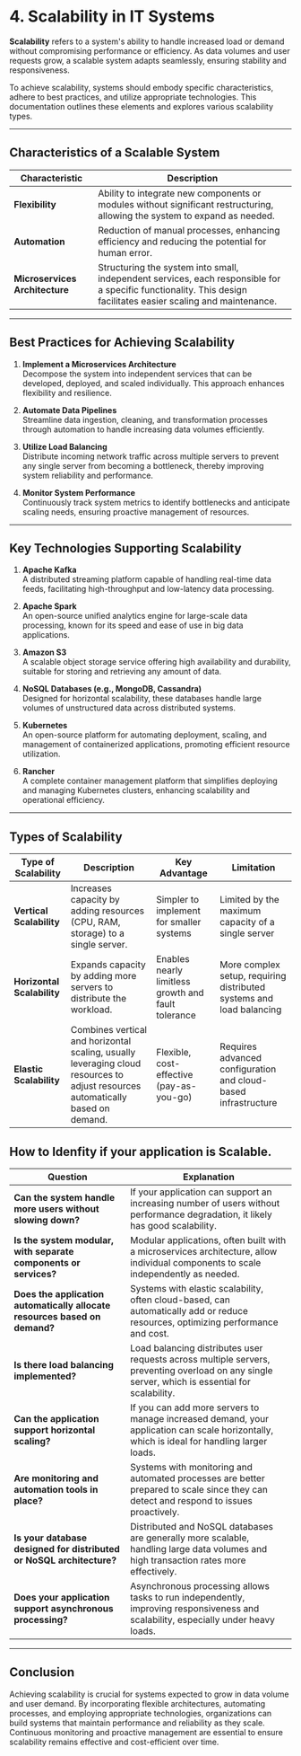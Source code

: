 # 4. Scalability in IT Systems

**Scalability** refers to a system's ability to handle increased load or demand without compromising performance or efficiency. As data volumes and user requests grow, a scalable system adapts seamlessly, ensuring stability and responsiveness.

To achieve scalability, systems should embody specific characteristics, adhere to best practices, and utilize appropriate technologies. This documentation outlines these elements and explores various scalability types.

---

## Characteristics of a Scalable System

| Characteristic    | Description |
|-------------------|-------------|
| **Flexibility**   | Ability to integrate new components or modules without significant restructuring, allowing the system to expand as needed. |
| **Automation**    | Reduction of manual processes, enhancing efficiency and reducing the potential for human error. |
| **Microservices Architecture** | Structuring the system into small, independent services, each responsible for a specific functionality. This design facilitates easier scaling and maintenance. |

---

## Best Practices for Achieving Scalability

1. **Implement a Microservices Architecture**  
   Decompose the system into independent services that can be developed, deployed, and scaled individually. This approach enhances flexibility and resilience.

2. **Automate Data Pipelines**  
   Streamline data ingestion, cleaning, and transformation processes through automation to handle increasing data volumes efficiently.

3. **Utilize Load Balancing**  
   Distribute incoming network traffic across multiple servers to prevent any single server from becoming a bottleneck, thereby improving system reliability and performance.

4. **Monitor System Performance**  
   Continuously track system metrics to identify bottlenecks and anticipate scaling needs, ensuring proactive management of resources.

---

## Key Technologies Supporting Scalability

1. **Apache Kafka**  
   A distributed streaming platform capable of handling real-time data feeds, facilitating high-throughput and low-latency data processing.

2. **Apache Spark**  
   An open-source unified analytics engine for large-scale data processing, known for its speed and ease of use in big data applications.

3. **Amazon S3**  
   A scalable object storage service offering high availability and durability, suitable for storing and retrieving any amount of data.

4. **NoSQL Databases (e.g., MongoDB, Cassandra)**  
   Designed for horizontal scalability, these databases handle large volumes of unstructured data across distributed systems.

5. **Kubernetes**  
   An open-source platform for automating deployment, scaling, and management of containerized applications, promoting efficient resource utilization.

6. **Rancher**  
   A complete container management platform that simplifies deploying and managing Kubernetes clusters, enhancing scalability and operational efficiency.

---

## Types of Scalability

| **Type of Scalability**       | **Description**                                                                                                                                                 | **Key Advantage**                                      | **Limitation**                                                           |
|-------------------------------|-----------------------------------------------------------------------------------------------------------------------------------------------------------------|--------------------------------------------------------|--------------------------------------------------------------------------|
| **Vertical Scalability**      | Increases capacity by adding resources (CPU, RAM, storage) to a single server.                                                                                  | Simpler to implement for smaller systems               | Limited by the maximum capacity of a single server                        |
| **Horizontal Scalability**    | Expands capacity by adding more servers to distribute the workload.                                                                                            | Enables nearly limitless growth and fault tolerance    | More complex setup, requiring distributed systems and load balancing     |
| **Elastic Scalability**       | Combines vertical and horizontal scaling, usually leveraging cloud resources to adjust resources automatically based on demand.                                 | Flexible, cost-effective (pay-as-you-go)               | Requires advanced configuration and cloud-based infrastructure            |


## How to Idenfity if your application is Scalable.

| **Question**                                             | **Explanation**                                                                                                                           |
|----------------------------------------------------------|-------------------------------------------------------------------------------------------------------------------------------------------|
| **Can the system handle more users without slowing down?** | If your application can support an increasing number of users without performance degradation, it likely has good scalability.            |
| **Is the system modular, with separate components or services?** | Modular applications, often built with a microservices architecture, allow individual components to scale independently as needed.       |
| **Does the application automatically allocate resources based on demand?** | Systems with elastic scalability, often cloud-based, can automatically add or reduce resources, optimizing performance and cost.          |
| **Is there load balancing implemented?**                 | Load balancing distributes user requests across multiple servers, preventing overload on any single server, which is essential for scalability. |
| **Can the application support horizontal scaling?**      | If you can add more servers to manage increased demand, your application can scale horizontally, which is ideal for handling larger loads. |
| **Are monitoring and automation tools in place?**        | Systems with monitoring and automated processes are better prepared to scale since they can detect and respond to issues proactively.      |
| **Is your database designed for distributed or NoSQL architecture?** | Distributed and NoSQL databases are generally more scalable, handling large data volumes and high transaction rates more effectively.      |
| **Does your application support asynchronous processing?** | Asynchronous processing allows tasks to run independently, improving responsiveness and scalability, especially under heavy loads.         |


---

## Conclusion

Achieving scalability is crucial for systems expected to grow in data volume and user demand. By incorporating flexible architectures, automating processes, and employing appropriate technologies, organizations can build systems that maintain performance and reliability as they scale. Continuous monitoring and proactive management are essential to ensure scalability remains effective and cost-efficient over time.
